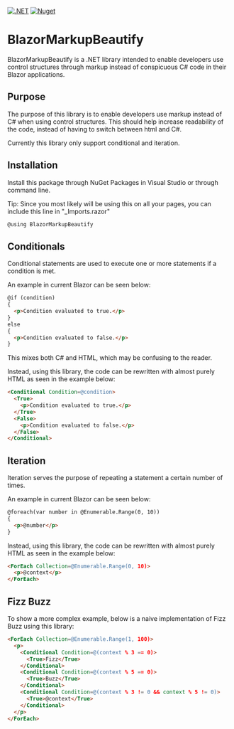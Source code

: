 [![.NET](https://github.com/jacobtonder/BlazorMarkupBeautify/actions/workflows/dotnet.yml/badge.svg)](https://github.com/jacobtonder/BlazorMarkupBeautify/actions/workflows/dotnet.yml)
[![Nuget](https://img.shields.io/nuget/v/BlazorMarkupBeautify)](https://www.nuget.org/packages/BlazorMarkupBeautify/)

# BlazorMarkupBeautify

BlazorMarkupBeautify is a .NET library intended to enable developers use control structures through markup instead of conspicuous C# code in their Blazor applications.  

## Purpose

The purpose of this library is to enable developers use markup instead of C# when using control structures. This should help increase readability of the code, instead of having to switch between html and C#.

Currently this library only support conditional and iteration.

## Installation

Install this package through NuGet Packages in Visual Studio or through command line.

Tip: Since you most likely will be using this on all your pages, you can include this line in "_Imports.razor"
```csharp
@using BlazorMarkupBeautify
```

## Conditionals

Conditional statements are used to execute one or more statements if a condition is met.

An example in current Blazor can be seen below:
```html
@if (condition)
{
  <p>Condition evaluated to true.</p>
}
else 
{
  <p>Condition evaluated to false.</p>
}
```

This mixes both C# and HTML, which may be confusing to the reader.

Instead, using this library, the code can be rewritten with almost purely HTML as seen in the example below:
```html
<Conditional Condition=@condition>
  <True>
    <p>Condition evaluated to true.</p>
  </True>
  <False>
    <p>Condition evaluated to false.</p>
  </False>
</Conditional>
```

## Iteration

Iteration serves the purpose of repeating a statement a certain number of times.

An example in current Blazor can be seen below:
```html
@foreach(var number in @Enumerable.Range(0, 10))
{
  <p>@number</p>
}
```

Instead, using this library, the code can be rewritten with almost purely HTML as seen in the example below:
```html
<ForEach Collection=@Enumerable.Range(0, 10)>
  <p>@context</p>
</ForEach>
```

## Fizz Buzz

To show a more complex example, below is a naive implementation of Fizz Buzz using this library:

```html
<ForEach Collection=@Enumerable.Range(1, 100)>
  <p>
    <Conditional Condition=@(context % 3 == 0)>
      <True>Fizz</True>
    </Conditional>
    <Conditional Condition=@(context % 5 == 0)>
      <True>Buzz</True>
    </Conditional>
    <Conditional Condition=@(context % 3 != 0 && context % 5 != 0)>
      <True>@context</True>
    </Conditional>
  </p>
</ForEach>
```
